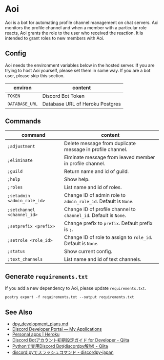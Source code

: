 # Aoi
Aoi is a bot for automating profile channel management on chat servers.
Aoi monitors the profile channel and when a member with a particular role reacts, Aoi grants the role to the user who received the reaction.
It is intended to grant roles to new members with Aoi.

## Config
Aoi needs the environment variables below in the hosted server.
If you are trying to host Aoi yourself, please set them in some way.
If you are a bot user, please skip this section.

|    environ     |             content             |
| -------------- | ------------------------------- |
| `TOKEN`        | Discord Bot Token               |
| `DATABASE_URL` | Database URL of Heroku Postgres |

## Commands

|           command           |                             content                              |
| --------------------------- | ---------------------------------------------------------------- |
| `;adjustment`               | Delete message from duplicate message in profile channel.        |
| `;eliminate`                | Elminate message from leaved member in profile channel.          |
| `;guild`                    | Return name and id of guild.                                     |
| `;help`                     | Show help.                                                       |
| `;roles`                    | List name and id of roles.                                       |
| `;setadmin <admin_role_id>` | Change ID of admin role to `admin_role_id`. Default is `None`.   |
| `;setchannel <channel_id>`  | Change ID of profile channel to `channel_id`. Default is `None`. |
| `;setprefix <prefix>`       | Change prefix to `prefix`. Default prefix is `;`.                |
| `;setrole <role_id>`        | Change ID of role to assign to `role_id`. Default is `None`.     |
| `;status`                   | Show current config.                                             |
| `;text_channels`            | List name and id of text channels.                               |


## Generate `requirements.txt`
If you add a new dependency to Aoi, please update `requirements.txt`.

```
poetry export -f requirements.txt --output requirements.txt
```

## See Also
- [dpy\_development\_plans\.md](https://gist.github.com/Rapptz/c4324f17a80c94776832430007ad40e6)
- [Discord Developer Portal — My Applications](https://discord.com/developers/applications)
- [Personal apps \| Heroku](https://dashboard.heroku.com/apps)
- [Discord Botアカウント初期設定ガイド for Developer \- Qiita](https://qiita.com/1ntegrale9/items/cb285053f2fa5d0cccdf)
- [Pythonで実用Discord Bot\(discordpy解説\) \- Qiita](https://qiita.com/1ntegrale9/items/9d570ef8175cf178468f)
- [discord\.pyでスラッシュコマンド \- discordpy\-japan](https://scrapbox.io/discordpy-japan/discord.py%E3%81%A7%E3%82%B9%E3%83%A9%E3%83%83%E3%82%B7%E3%83%A5%E3%82%B3%E3%83%9E%E3%83%B3%E3%83%89)
